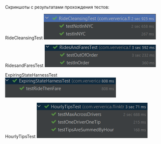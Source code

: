 Скриншоты с результатами прохождения тестов:

RideCleansingTest
![RideCleansingTest](screenshots/RideCleansingTest.png)

RidesandFaresTest
![RidesAndFaresTest](screenshots/RidesAndFaresTest.png)

ExpiringStateHarnessTest
![ExpiringStateHarnessTest](screenshots/ExpiringStateHarnessTest.png)

HourlyTipsTest
![HourlyTipsTest](screenshots/HourlyTipsTest.png)
